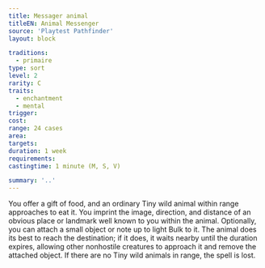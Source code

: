 ```yaml
---
title: Messager animal
titleEN: Animal Messenger
source: 'Playtest Pathfinder'
layout: block

traditions:
  - primaire
type: sort
level: 2
rarity: C
traits:
  - enchantment
  - mental
trigger: 
cost: 
range: 24 cases
area: 
targets: 
duration: 1 week
requirements: 
castingtime: 1 minute (M, S, V)

summary: '..'
---
```

You offer a gift of food, and an ordinary Tiny wild animal within range approaches to eat it. You imprint the image, direction, and distance of an obvious place or landmark well known to you within the animal. Optionally, you can attach a small object or note up to light Bulk to it. The animal does its best to reach the destination; if it does, it waits nearby until the duration expires, allowing other nonhostile creatures to approach it and remove the attached object. If there are no Tiny wild animals in range, the spell is lost.